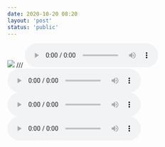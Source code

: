 ```yaml
---
date: 2020-10-20 08:20
layout: 'post'
status: 'public'
---
```

![](https://cdn.pixabay.com/photo/2020/10/14/01/18/winter-5653129_1280.jpg)
/// <audio src="https://music.163.com/song/media/outer/url?id=536809"  loop controls></audio>
<audio src="https://inz.oss-cn-beijing.aliyuncs.com/Audios/Butter-Fly%20%28%E3%83%92%E3%82%9A%E3%82%A2%E3%83%8E%E3%82%A6%E3%82%99%E3%82%A1%E3%83%BC%E3%82%B7%E3%82%99%E3%83%A7%E3%83%B3%29.mp3"  loop controls></audio>
<audio src="https://pan.balmy.life/Cited/Audios/%E3%81%8D%E3%81%A3%E3%81%A8%E3%81%BE%E3%81%9F%E3%81%84%E3%81%A4%E3%81%8B.mp3"></audio>
<audio src="https://pan.balmy.life/Cited/Audios/Gelatin%20Nature-Ooyy.mp3"  loop controls></audio>
<audio src="https://pan.balmy.life/Cited/Audios/%E3%81%8D%E3%81%A3%E3%81%A8%E3%81%BE%E3%81%9F%E3%81%84%E3%81%A4%E3%81%8B.mp3"></audio>
<audio src="https://pan.balmy.life/Cited/Audios/Gelatin%20Nature-Ooyy.mp3"  loop controls></audio>